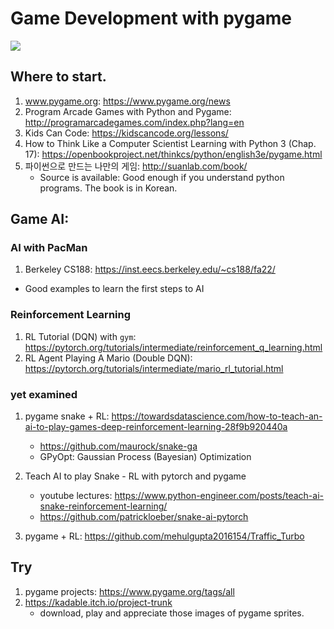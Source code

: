 # Game Development with pygame

<img src=https://openbookproject.net/thinkcs/python/english3e/_images/pygame_structure.png>

<!-- <img src="pixels/pygame_structure.png"> -->

## Where to start.
1. www.pygame.org: https://www.pygame.org/news 
2. Program Arcade Games with Python and Pygame: http://programarcadegames.com/index.php?lang=en 
3. Kids Can Code: https://kidscancode.org/lessons/ 
4. How to Think Like a Computer Scientist Learning with Python 3 (Chap. 17): https://openbookproject.net/thinkcs/python/english3e/pygame.html 
5. 파이썬으로 만드는 나만의 게임: http://suanlab.com/book/ 
    - Source is available: Good enough if you understand python programs. The book is in Korean.

## Game AI: 
### AI with PacMan
1. Berkeley CS188: https://inst.eecs.berkeley.edu/~cs188/fa22/
- Good examples to learn the first steps to AI

### Reinforcement Learning
1. RL Tutorial (DQN) with `gym`: https://pytorch.org/tutorials/intermediate/reinforcement_q_learning.html
2. RL Agent Playing A Mario (Double DQN): https://pytorch.org/tutorials/intermediate/mario_rl_tutorial.html 

### yet examined
1. pygame snake + RL: https://towardsdatascience.com/how-to-teach-an-ai-to-play-games-deep-reinforcement-learning-28f9b920440a
    - https://github.com/maurock/snake-ga 
    - GPyOpt: Gaussian Process (Bayesian) Optimization

1. Teach AI to play Snake - RL with pytorch and pygame
    - youtube lectures: https://www.python-engineer.com/posts/teach-ai-snake-reinforcement-learning/
    - https://github.com/patrickloeber/snake-ai-pytorch 

1. pygame + RL: https://github.com/mehulgupta2016154/Traffic_Turbo 


## Try
1. pygame projects: https://www.pygame.org/tags/all 
1. https://kadable.itch.io/project-trunk 
    - download, play and appreciate those images of pygame sprites.

